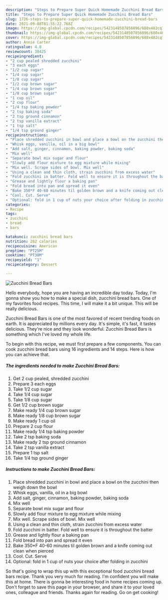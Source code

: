 ```yaml
---
description: "Steps to Prepare Super Quick Homemade Zucchini Bread Bars"
title: "Steps to Prepare Super Quick Homemade Zucchini Bread Bars"
slug: 1726-steps-to-prepare-super-quick-homemade-zucchini-bread-bars
date: 2021-09-08T01:55:22.768Z
image: https://img-global.cpcdn.com/recipes/5423148507856896/680x482cq70/zucchini-bread-bars-recipe-main-photo.jpg
thumbnail: https://img-global.cpcdn.com/recipes/5423148507856896/680x482cq70/zucchini-bread-bars-recipe-main-photo.jpg
cover: https://img-global.cpcdn.com/recipes/5423148507856896/680x482cq70/zucchini-bread-bars-recipe-main-photo.jpg
author: Annie Carter
ratingvalue: 4.8
reviewcount: 30425
recipeingredient:
- "2 cup pealed shredded zucchini"
- "3 each eggs"
- "1/2 cup sugar"
- "1/4 cup sugar"
- "1/8 cup sugar"
- "1/2 cup brown sugar"
- "1/4 cup brown sugar"
- "1/8 cup brown sugar"
- "1 cup oil"
- "2 cup flour"
- "1/4 tsp baking powder"
- "2 tsp baking soda"
- "2 tsp ground cinnamon"
- "2 tsp vanilla extract"
- "1 tsp salt"
- "1/4 tsp ground ginger"
recipeinstructions:
- "Place shredded zucchini in bowl and place a bowl on the zucchini then weigh down the bowl"
- "Whisk eggs, vanilla, oil in a big bowl"
- "Add salt, ginger, cinnamon, baking powder, baking soda"
- "Mix well"
- "Separate bowl mix sugar and flour"
- "Slowly add flour mixture to egg mixture while mixing"
- "Mix well. Scrape sides of bowl. Mix well"
- "Using a clean and thin cloth, strain zucchini from excess water"
- "Fold zucchini in batter. Fold well to ensure it is throughout the batter"
- "Grease and lightly flour a baking pan"
- "Fold bread into pan and spread it even"
- "Bake 350*F 40-60 minutes til golden brown and a knife coming out clean when pierced"
- "Cool. Cut. Serve"
- "Optional: fold in 1 cup of nuts your choice after folding in zucchini"
categories:
- Recipe
tags:
- zucchini
- bread
- bars

katakunci: zucchini bread bars 
nutrition: 262 calories
recipecuisine: American
preptime: "PT25M"
cooktime: "PT30M"
recipeyield: "1"
recipecategory: Dessert

---
```



![Zucchini Bread Bars](https://img-global.cpcdn.com/recipes/5423148507856896/680x482cq70/zucchini-bread-bars-recipe-main-photo.jpg)

Hello everybody, hope you are having an incredible day today. Today, I'm gonna show you how to make a special dish, zucchini bread bars. One of my favorites food recipes. This time, I will make it a bit unique. This will be really delicious.



Zucchini Bread Bars is one of the most favored of recent trending foods on earth. It is appreciated by millions every day. It's simple, it's fast, it tastes delicious. They're nice and they look wonderful. Zucchini Bread Bars is something which I've loved my whole life.


To begin with this recipe, we must first prepare a few components. You can cook zucchini bread bars using 16 ingredients and 14 steps. Here is how you can achieve that.

<!--inarticleads1-->

##### The ingredients needed to make Zucchini Bread Bars:

1. Get 2 cup pealed, shredded zucchini
1. Prepare 3 each eggs
1. Take 1/2 cup sugar
1. Take 1/4 cup sugar
1. Take 1/8 cup sugar
1. Get 1/2 cup brown sugar
1. Make ready 1/4 cup brown sugar
1. Make ready 1/8 cup brown sugar
1. Make ready 1 cup oil
1. Prepare 2 cup flour
1. Make ready 1/4 tsp baking powder
1. Take 2 tsp baking soda
1. Make ready 2 tsp ground cinnamon
1. Take 2 tsp vanilla extract
1. Prepare 1 tsp salt
1. Take 1/4 tsp ground ginger




<!--inarticleads2-->

##### Instructions to make Zucchini Bread Bars:

1. Place shredded zucchini in bowl and place a bowl on the zucchini then weigh down the bowl
1. Whisk eggs, vanilla, oil in a big bowl
1. Add salt, ginger, cinnamon, baking powder, baking soda
1. Mix well
1. Separate bowl mix sugar and flour
1. Slowly add flour mixture to egg mixture while mixing
1. Mix well. Scrape sides of bowl. Mix well
1. Using a clean and thin cloth, strain zucchini from excess water
1. Fold zucchini in batter. Fold well to ensure it is throughout the batter
1. Grease and lightly flour a baking pan
1. Fold bread into pan and spread it even
1. Bake 350*F 40-60 minutes til golden brown and a knife coming out clean when pierced
1. Cool. Cut. Serve
1. Optional: fold in 1 cup of nuts your choice after folding in zucchini




So that's going to wrap this up with this exceptional food zucchini bread bars recipe. Thank you very much for reading. I'm confident you will make this at home. There is gonna be interesting food in home recipes coming up. Don't forget to save this page in your browser, and share it to your loved ones, colleague and friends. Thanks again for reading. Go on get cooking!
